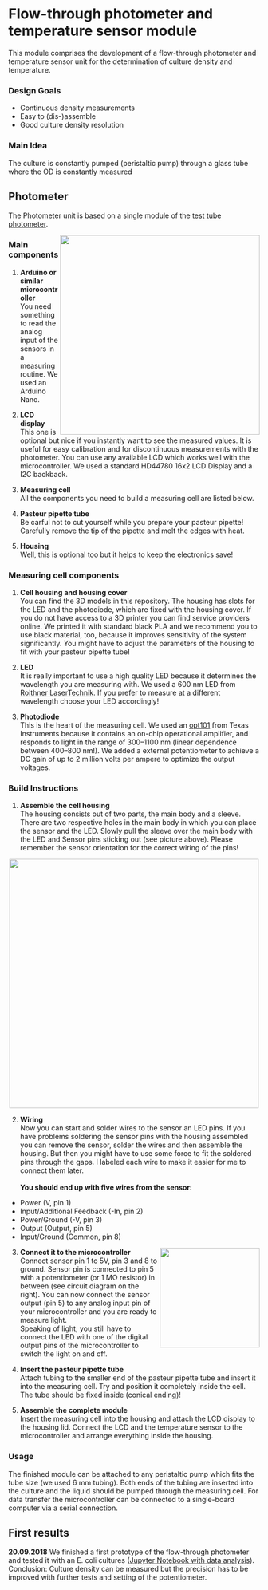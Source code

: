 # Flow-through photometer and temperature sensor module

This module comprises the development of a flow-through photometer and temperature sensor unit for the determination of culture density and temperature.

### Design Goals
- Continuous density measurements
- Easy to (dis-)assemble
- Good culture density resolution

### Main Idea
The culture is constantly pumped (peristaltic pump) through a glass tube where the OD is constantly measured

## Photometer
The Photometer unit is based on a single module of the [test tube photometer](http://openplant.science/2017/12/09/photometer-shopping-list.html).

<img align="right" src="https://raw.githubusercontent.com/vektorious/test_tube_photometer/master/pictures/sketch.png" width=400px />

### Main components
1. **Arduino or similar microcontroller**<br>
You need something to read the analog input of the sensors in a measuring routine. We used an Arduino Nano.

2. **LCD display**<br>
This one is optional but nice if you instantly want to see the measured values. It is useful for easy calibration and for discontinuous measurements with the photometer. You can use any available LCD which works well with the microcontroller. We used a standard HD44780 16x2 LCD Display and a I2C backback.

3. **Measuring cell**<br>
All the components you need to build a measuring cell are listed below.

4. **Pasteur pipette tube**<br>
Be carful not to cut yourself while you prepare your pasteur pipette! Carefully remove the tip of the pipette and melt the edges with heat.

5. **Housing**<br>
Well, this is optional too but it helps to keep the electronics save!

### Measuring cell components

1. **Cell housing and housing cover**<br>
You can find the 3D models in this repository. The housing has slots for the LED and the photodiode, which are fixed with the housing cover. If you do not have access to a 3D printer you can find service providers online. We printed it with standard black PLA and we recommend you to use black material, too, because it improves sensitivity of the system significantly. You might have to adjust the parameters of the housing to fit with your pasteur pipette tube!

2. **LED**<br>
It is really important to use a high quality LED because it determines the wavelength you are measuring with. We used a 600 nm LED from [Roithner LaserTechnik](http://www.roithner-laser.com/index.html). If you prefer to measure at a different wavelength choose your LED accordingly!

3. **Photodiode**<br>
This is the heart of the measuring cell. We used an [opt101](http://www.ti.com/lit/ds/symlink/opt101.pdf) from Texas Instruments because it contains an on-chip operational amplifier, and responds to light in the range of 300–1100 nm (linear dependence between 400–800 nm!). We added a external potentiometer to achieve a DC gain of up to 2 million volts per ampere to optimize the output voltages.

### Build Instructions
1. **Assemble the cell housing**<br>
The housing consists out of two parts, the main body and a sleeve. There are two respective holes in the main body in which you can place the sensor and the LED. Slowly pull the sleeve over the main body with the LED and Sensor pins sticking out (see picture above). Please remember the sensor orientation for the correct wiring of the pins!

<p align="center">
<img src="https://raw.githubusercontent.com/vektorious/test_tube_photometer/master/pictures/cell_cover_fused.png" width=500px></p>

2. **Wiring**<br>
Now you can start and solder wires to the sensor an LED pins. If you have problems soldering the sensor pins with the housing assembled you can remove the sensor, solder the wires and then assemble the housing. But then you might have to use some force to fit the soldered pins through the gaps.
I labeled each wire to make it easier for me to connect them later.<br><br>
**You should end up with five wires from the sensor:**<br>
- Power (V, pin 1)<br>
- Input/Additional Feedback (-In, pin 2)<br>
- Power/Ground (-V, pin 3)<br>
- Output (Output, pin 5)<br>
- Input/Ground (Common, pin 8)

<img align="right" src="https://raw.githubusercontent.com/vektorious/test_tube_photometer/master/pictures/sketch3.png" width=200px/>

3. **Connect it to the microcontroller**<br>
Connect sensor pin 1 to 5V, pin 3 and 8 to ground. Sensor pin is connected to pin 5 with a potentiometer (or 1 MΩ resistor) in between (see circuit diagram on the right). You can now connect the sensor output (pin 5) to any analog input pin of your microcontroller and you are ready to measure light. <br>
Speaking of light, you still have to connect the LED with one of the digital output pins of the microcontroller to switch the light on and off.

4. **Insert the pasteur pipette tube**<br>
Attach tubing to the smaller end of the pasteur pipette tube and insert it into the measuring cell. Try and position it completely inside the cell. The tube should be fixed inside (conical ending)!

5. **Assemble the complete module**<br>
Insert the measuring cell into the housing and attach the LCD display to the housing lid. Connect the LCD and the temperature sensor to the microcontroller and arrange everything inside the housing.

### Usage
The finished module can be attached to any peristaltic pump which fits the tube size (we used 6 mm tubing). Both ends of the tubing are inserted into the culture and the liquid should be pumped through the measuring cell. For data transfer the microcontroller can be connected to a single-board computer via a serial connection.

## First results

**20.09.2018**
We finished a first prototype of the flow-through photometer and tested it with an E. coli cultures ([Jupyter Notebook with data analysis](https://github.com/BioMakers/2018-opensourcebioreactor/blob/master/photometer/photometer_data.ipynb)).
Conclusion: Culture density can be measured but the precision has to be improved with further tests and setting of the potentiometer.
